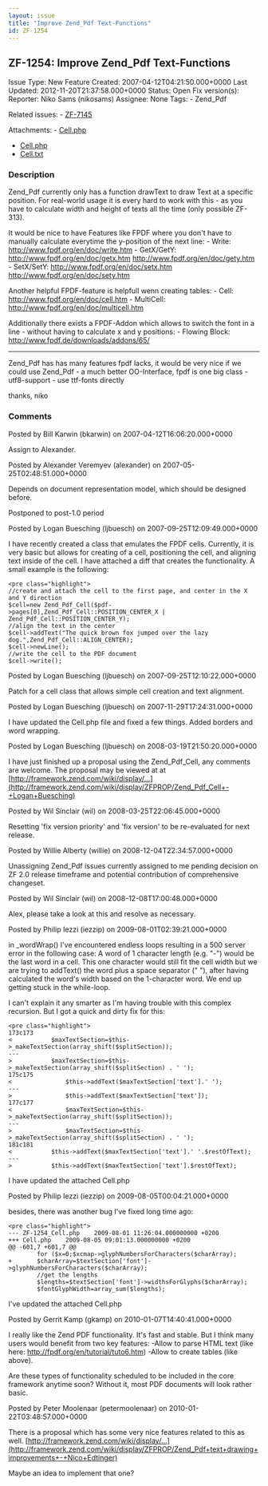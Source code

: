 ```yaml
---
layout: issue
title: "Improve Zend_Pdf Text-Functions"
id: ZF-1254
---
```


ZF-1254: Improve Zend\_Pdf Text-Functions
-----------------------------------------

 Issue Type: New Feature Created: 2007-04-12T04:21:50.000+0000 Last Updated: 2012-11-20T21:37:58.000+0000 Status: Open Fix version(s): 
 Reporter:  Niko Sams (nikosams)  Assignee:  None  Tags: - Zend\_Pdf
 
 Related issues: - [ZF-7145](/issues/browse/ZF-7145)
 
 Attachments: - [Cell.php](/issues/secure/attachment/12127/Cell.php)
- [Cell.php](/issues/secure/attachment/10943/Cell.php)
- [Cell.txt](/issues/secure/attachment/10831/Cell.txt)
 
### Description

Zend\_Pdf currently only has a function drawText to draw Text at a specific position. For real-world usage it is every hard to work with this - as you have to calculate width and height of texts all the time (only possible ZF-313).

It would be nice to have Features like FPDF where you don't have to manually calculate everytime the y-position of the next line: - Write: <http://www.fpdf.org/en/doc/write.htm> - GetX/GetY: <http://www.fpdf.org/en/doc/getx.htm> <http://www.fpdf.org/en/doc/gety.htm> - SetX/SetY: <http://www.fpdf.org/en/doc/setx.htm> <http://www.fpdf.org/en/doc/sety.htm>

Another helpful FPDF-feature is helpfull wenn creating tables: - Cell: <http://www.fpdf.org/en/doc/cell.htm> - MultiCell: <http://www.fpdf.org/en/doc/multicell.htm>

Additionally there exists a FPDF-Addon which allows to switch the font in a line - without having to calculate x and y positions: - Flowing Block: <http://www.fpdf.de/downloads/addons/65/>

- - - - - -

Zend\_Pdf has has many features fpdf lacks, it would be very nice if we could use Zend\_Pdf - a much better OO-Interface, fpdf is one big class - utf8-support - use ttf-fonts directly

thanks, niko

 

 

### Comments

Posted by Bill Karwin (bkarwin) on 2007-04-12T16:06:20.000+0000

Assign to Alexander.

 

 

Posted by Alexander Veremyev (alexander) on 2007-05-25T02:48:51.000+0000

Depends on document representation model, which should be designed before.

Postponed to post-1.0 period

 

 

Posted by Logan Buesching (ljbuesch) on 2007-09-25T12:09:49.000+0000

I have recently created a class that emulates the FPDF cells. Currently, it is very basic but allows for creating of a cell, positioning the cell, and aligning text inside of the cell. I have attached a diff that creates the functionality. A small example is the following:

 
    <pre class="highlight">
    //create and attach the cell to the first page, and center in the X and Y direction
    $cell=new Zend_Pdf_Cell($pdf->pages[0],Zend_Pdf_Cell::POSITION_CENTER_X | Zend_Pdf_Cell::POSITION_CENTER_Y);
    //align the text in the center
    $cell->addText("The quick brown fox jumped over the lazy dog.",Zend_Pdf_Cell::ALIGN_CENTER);
    $cell->newLine();
    //write the cell to the PDF document
    $cell->write();


 

 

Posted by Logan Buesching (ljbuesch) on 2007-09-25T12:10:22.000+0000

Patch for a cell class that allows simple cell creation and text alignment.

 

 

Posted by Logan Buesching (ljbuesch) on 2007-11-29T17:24:31.000+0000

I have updated the Cell.php file and fixed a few things. Added borders and word wrapping.

 

 

Posted by Logan Buesching (ljbuesch) on 2008-03-19T21:50:20.000+0000

I have just finished up a proposal using the Zend\_Pdf\_Cell, any comments are welcome. The proposal may be viewed at at [http://framework.zend.com/wiki/display/…](http://framework.zend.com/wiki/display/ZFPROP/Zend_Pdf_Cell+-+Logan+Buesching)

 

 

Posted by Wil Sinclair (wil) on 2008-03-25T22:06:45.000+0000

Resetting 'fix version priority' and 'fix version' to be re-evaluated for next release.

 

 

Posted by Willie Alberty (willie) on 2008-12-04T22:34:57.000+0000

Unassigning Zend\_Pdf issues currently assigned to me pending decision on ZF 2.0 release timeframe and potential contribution of comprehensive changeset.

 

 

Posted by Wil Sinclair (wil) on 2008-12-08T17:00:48.000+0000

Alex, please take a look at this and resolve as necessary.

 

 

Posted by Philip Iezzi (iezzip) on 2009-08-01T02:39:21.000+0000

in \_wordWrap() I've encountered endless loops resulting in a 500 server error in the following case: A word of 1 character length (e.g. "-") would be the last word in a cell. This one character would still fit the cell width but we are trying to addText() the word plus a space separator (" "), after having calculated the word's width based on the 1-character word. We end up getting stuck in the while-loop.

I can't explain it any smarter as I'm having trouble with this complex recursion. But I got a quick and dirty fix for this:

 
    <pre class="highlight">
    173c173
    <           $maxTextSection=$this->_makeTextSection(array_shift($splitSection));
    ---
    >           $maxTextSection=$this->_makeTextSection(array_shift($splitSection) . ' ');
    175c175
    <               $this->addText($maxTextSection['text'].' ');
    ---
    >               $this->addText($maxTextSection['text']);
    177c177
    <               $maxTextSection=$this->_makeTextSection(array_shift($splitSection));
    ---
    >               $maxTextSection=$this->_makeTextSection(array_shift($splitSection) . ' ');
    181c181
    <           $this->addText($maxTextSection['text'].' '.$restOfText);
    ---
    >           $this->addText($maxTextSection['text'].$restOfText);


I have updated the attached Cell.php

 

 

Posted by Philip Iezzi (iezzip) on 2009-08-05T00:04:21.000+0000

besides, there was another bug I've fixed long time ago:

 
    <pre class="highlight">
    --- ZF-1254_Cell.php    2009-08-01 11:26:04.000000000 +0200
    +++ Cell.php    2009-08-05 09:01:13.000000000 +0200
    @@ -601,7 +601,7 @@
            for ($x=0;$xcmap->glyphNumbersForCharacters($charArray);
    +       $charArray=$textSection['font']->glyphNumbersForCharacters($charArray);
            //get the lengths
            $lengths=$textSection['font']->widthsForGlyphs($charArray);
            $fontGlyphWidth=array_sum($lengths);


I've updated the attached Cell.php

 

 

Posted by Gerrit Kamp (gkamp) on 2010-01-07T14:40:41.000+0000

I really like the Zend PDF functionality. It's fast and stable. But I think many users would benefit from two key features: -Allow to parse HTML text (like here: <http://fpdf.org/en/tutorial/tuto6.htm>) -Allow to create tables (like above).

Are these types of functionality scheduled to be included in the core framework anytime soon? Without it, most PDF documents will look rather basic.

 

 

Posted by Peter Moolenaar (petermoolenaar) on 2010-01-22T03:48:57.000+0000

There is a proposal which has some very nice features related to this as well. [http://framework.zend.com/wiki/display/…](http://framework.zend.com/wiki/display/ZFPROP/Zend_Pdf+text+drawing+improvements+-+Nico+Edtinger)

Maybe an idea to implement that one?

 

 